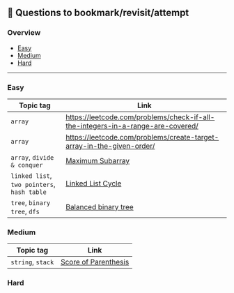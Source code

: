 ## 📌 Questions to bookmark/revisit/attempt

### Overview
- [Easy](#easy)
- [Medium](#medium)
- [Hard](#hard)
___
### Easy

|Topic tag| Link|
|---|---|
|`array`|https://leetcode.com/problems/check-if-all-the-integers-in-a-range-are-covered/ |
|`array`|https://leetcode.com/problems/create-target-array-in-the-given-order/|
|`array`, `divide & conquer` | [Maximum Subarray](https://leetcode.com/problems/maximum-subarray/) |
|`linked list`, `two pointers`, `hash table`| [Linked List Cycle](https://leetcode.com/problems/linked-list-cycle/) |
|`tree`, `binary tree`, `dfs` |[Balanced binary tree](https://leetcode.com/problems/balanced-binary-tree/)|

### Medium

|Topic tag|Link|
|---|---|
|`string`, `stack`|[Score of Parenthesis](https://leetcode.com/problems/score-of-parentheses/)|

### Hard
